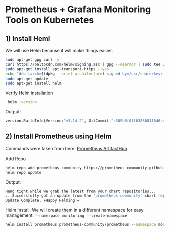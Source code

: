 # Prometheus + Grafana Monitoring Tools on Kubernetes
## 1) Install Heml
We will use Helm because it will make things easier.

```bash
sudo apt-get gpg curl -y
curl https://baltocdn.com/helm/signing.asc | gpg --dearmor | sudo tee /usr/share/keyrings/helm.gpg > /dev/null
sudo apt-get install apt-transport-https --yes
echo "deb [arch=$(dpkg --print-architecture) signed-by=/usr/share/keyrings/helm.gpg] https://baltocdn.com/helm/stable/debian/ all main" | sudo tee /etc/apt/sources.list.d/helm-stable-debian.list
sudo apt-get update
sudo apt-get install helm
```

Verify Helm installation
```bash
 helm -version
```

Output:
```bash
version.BuildInfo{Version:"v3.14.2", GitCommit:"c309b6f0ff63856811846ce18f3bdc93d2b4d54b", GitTreeState:"clean", GoVersion:"go1.21.7"}
```

## 2) Install Prometheus using Helm

Commands were taken from here: [Prometheus ArtifactHub](https://artifacthub.io/packages/helm/prometheus-community/prometheus)

Add Repo
```bash
helm repo add prometheus-community https://prometheus-community.github.io/helm-charts
helm repo update
```
Output:
```bash
Hang tight while we grab the latest from your chart repositories...
...Successfully got an update from the "prometheus-community" chart repository
Update Complete. ⎈Happy Helming!⎈
```

Helm Install. We will create them in a different namespace for easy management. `--namespace monitoring --create-namespace`
```bash
helm install prometheus prometheus-community/prometheus --namespace monitoring --create-namespace
```


